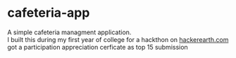 # cafeteria-app
A simple cafeteria managment application.  
I built this during my first year of college for a hackthon on [hackerearth.com](https://www.hackerearth.com/) got a participation appreciation cerficate as top 15 submission
